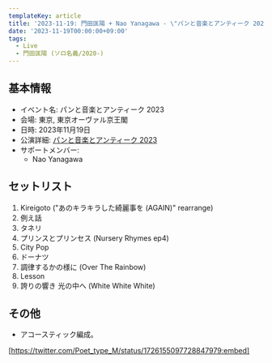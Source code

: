 ```yaml
---
templateKey: article
title: '2023-11-19: 門田匡陽 + Nao Yanagawa - \"パンと音楽とアンティーク 2023\" at 東京オーヴァル京王閣'
date: '2023-11-19T00:00:00+09:00'
tags:
  - Live
  - 門田匡陽 (ソロ名義/2020-)
---
```

## 基本情報

* イベント名: パンと音楽とアンティーク 2023
* 会場: 東京, 東京オーヴァル京王閣
* 日時: 2023年11月19日
* 公演詳細: [パンと音楽とアンティーク 2023](https://pan-ongaku-antique.com/2023/)
* サポートメンバー:
  - Nao Yanagawa

## セットリスト

1. Kireigoto ("あのキラキラした綺麗事を (AGAIN)" rearrange)
1. 例え話
1. タネリ
1. プリンスとプリンセス (Nursery Rhymes ep4)
1. City Pop
1. ドーナツ
1. 調律するかの様に (Over The Rainbow)
1. Lesson
1. 誇りの響き 光の中へ (White White White)

## その他

- アコースティック編成。

[https://twitter.com/Poet_type_M/status/1726155097728847979:embed]


